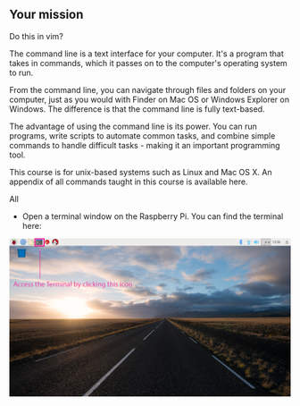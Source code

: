 ## Your mission

Do this in vim?

The command line is a text interface for your computer. It's a program that takes in commands, which it passes on to the computer's operating system to run.

From the command line, you can navigate through files and folders on your computer, just as you would with Finder on Mac OS or Windows Explorer on Windows. The difference is that the command line is fully text-based.

The advantage of using the command line is its power. You can run programs, write scripts to automate common tasks, and combine simple commands to handle difficult tasks - making it an important programming tool.

This course is for unix-based systems such as Linux and Mac OS X. An appendix of all commands taught in this course is available here.


All

+ Open a terminal window on the Raspberry Pi. You can find the terminal here:

![Find Terminal](images/findterminal.png)
